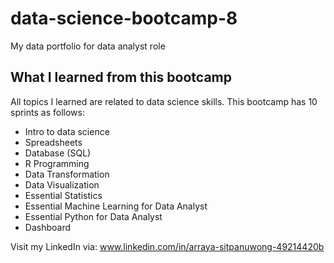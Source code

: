 # data-science-bootcamp-8
My data portfolio for data analyst role

## What I learned from this bootcamp

All topics I learned are related to data science skills. This bootcamp has 10 sprints as follows:

- Intro to data science
- Spreadsheets
- Database (SQL)
- R Programming
- Data Transformation
- Data Visualization
- Essential Statistics
- Essential Machine Learning for Data Analyst
- Essential Python for Data Analyst
- Dashboard

Visit my LinkedIn via: www.linkedin.com/in/arraya-sitpanuwong-49214420b
